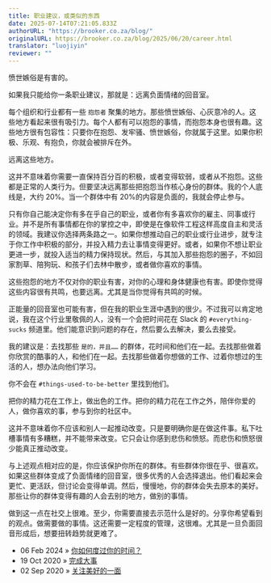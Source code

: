 ```yaml
---
title: 职业建议，或类似的东西
date: 2025-07-14T07:21:05.833Z
authorURL: "https://brooker.co.za/blog/"
originalURL: https://brooker.co.za/blog/2025/06/20/career.html
translator: "luojiyin"
reviewer: ""
---
```


愤世嫉俗是有害的。

如果我只能给你一条职业建议，那就是：远离负面情绪的回音室。

每个组织和行业都有一些 `抱怨者` 聚集的地方。那些愤世嫉俗、心灰意冷的人。这些地方看起来很有吸引力。每个人都有可以抱怨的事情，而抱怨本身也很有趣。这些地方很有包容性：只要你在抱怨、发牢骚、愤世嫉俗，你就属于这里。如果你积极、乐观、有抱负，你就会被排斥在外。

远离这些地方。

这并不意味着你需要一直保持百分百的积极，或者变得软弱，或者从不抱怨。这些都是正常的人类行为。但要坚决远离那些把抱怨当作核心身份的群体。我的个人底线是，大约 20%。当一个群体中有 20%的内容是负面的，我就会停止参与。

只有你自己能决定你有多在乎自己的职业，或者你有多喜欢你的雇主、同事或行业。并不是所有事情都在你的掌控之中，即使是在像软件工程这样高度自主和灵活的领域。我建议你选择两条路之一。如果你想推动自己的职业或行业进步，就专注于你工作中积极的部分，并投入精力去让事情变得更好。或者，如果你不想让职业更进一步，就投入适当的精力保持现状。然后，与其加入那些抱怨的圈子，不如回家割草、陪狗玩、和孩子们去林中散步，或者做你喜欢的事情。

这些抱怨的地方不仅对你的职业有害，对你的心理和身体健康也有害。即使你觉得这些内容很有共鸣，也要远离。尤其是当你觉得有共鸣的时候。

正能量的回音室也可能有害，但在我的职业生涯中遇到的很少。不过我可以肯定地说，我在这个行业里敬佩的人，没有一个会把时间花在 Slack 的 `#everything-sucks` 频道里。他们能意识到问题的存在，然后要么去解决，要么去接受。

我的建议是：去找那些 `是的，并且……` 的群体，花时间和他们在一起。去找那些做着你欣赏的酷事的人，和他们在一起。去找那些做着你想做的工作、过着你想过的生活的人，想办法向他们学习。

你不会在 `#things-used-to-be-better` 里找到他们。

把你的精力花在工作上，做出色的工作。把你的精力花在工作之外，陪伴你爱的人，做你喜欢的事，参与到你的社区中。

这并不意味着你不应该和别人一起推动改变。只是要明确你是在做这件事。私下吐槽事情有多糟糕，并不能带来改变。它只会让你感到悲伤和愤怒。而悲伤和愤怒很少能真正推动改变。

与上述观点相对应的是，你应该保护你所在的群体。有些群体你很在乎、很喜欢。如果这些群体变成了负面情绪的回音室，很多优秀的人会选择退出。他们看起来会更忙、更活跃，但讨论会变得单调。然后，慢慢地，你的群体会失去原本的美好。那些让你的群体变得有趣的人会去别的地方，做别的事情。

做到这一点在社交上很难。至少，你需要直接去示范什么是好的。分享你希望看到的观点。做需要做的事情。这还需要一定程度的管理，这很难。尤其是一旦负面回音形成后，想要扭转趋势就更难了。
-   06 Feb 2024 » [你如何度过你的时间？][1]
-   19 Oct 2020 » [完成大事][2]
-   02 Sep 2020 » [关注美好的一面][3]


[1]: https://brooker.co.za/blog/2024/02/06/time.html
[2]: https://brooker.co.za/blog/2020/10/19/big-changes.html
[3]: https://brooker.co.za/blog/2020/09/02/learning.html